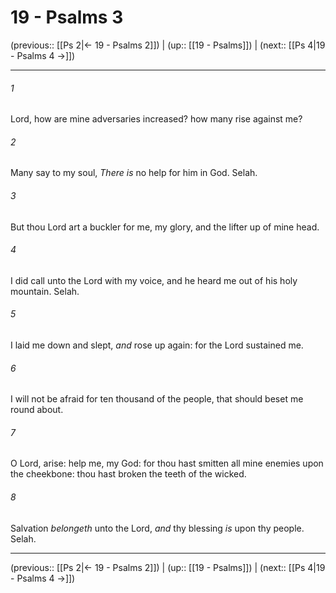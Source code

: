 # 19 - Psalms 3

(previous:: [[Ps 2|← 19 - Psalms 2]]) | (up:: [[19 - Psalms]]) | (next:: [[Ps 4|19 - Psalms 4 →]])

***


###### 1 
Lord, how are mine adversaries increased? how many rise against me? 

###### 2 
Many say to my soul, _There is_ no help for him in God. Selah. 

###### 3 
But thou Lord art a buckler for me, my glory, and the lifter up of mine head. 

###### 4 
I did call unto the Lord with my voice, and he heard me out of his holy mountain. Selah. 

###### 5 
I laid me down and slept, _and_ rose up again: for the Lord sustained me. 

###### 6 
I will not be afraid for ten thousand of the people, that should beset me round about. 

###### 7 
O Lord, arise: help me, my God: for thou hast smitten all mine enemies upon the cheekbone: thou hast broken the teeth of the wicked. 

###### 8 
Salvation _belongeth_ unto the Lord, _and_ thy blessing _is_ upon thy people. Selah.

***

(previous:: [[Ps 2|← 19 - Psalms 2]]) | (up:: [[19 - Psalms]]) | (next:: [[Ps 4|19 - Psalms 4 →]])
